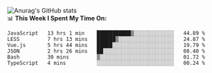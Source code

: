 
![Anurag's GitHub stats](https://github-readme-stats.vercel.app/api?username=supergczh&show_icons=true&theme=radical)
<br />
📊 **This Week I Spent My Time On:**

<!--START_SECTION:waka-->

```text
JavaScript   13 hrs 1 min    ███████████▒░░░░░░░░░░░░░   44.89 %
LESS         7 hrs 13 mins   ██████▒░░░░░░░░░░░░░░░░░░   24.87 %
Vue.js       5 hrs 44 mins   █████░░░░░░░░░░░░░░░░░░░░   19.79 %
JSON         2 hrs 26 mins   ██░░░░░░░░░░░░░░░░░░░░░░░   08.40 %
Bash         30 mins         ▒░░░░░░░░░░░░░░░░░░░░░░░░   01.72 %
TypeScript   4 mins          ░░░░░░░░░░░░░░░░░░░░░░░░░   00.24 %
```

<!--END_SECTION:waka-->
